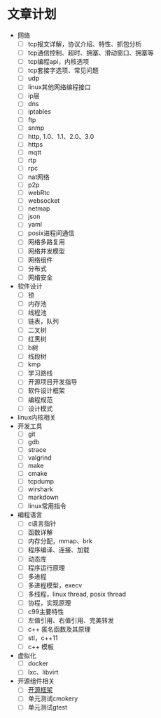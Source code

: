 # 文章计划

- 网络
  - [ ] tcp报文详解，协议介绍、特性、抓包分析
  - [ ] tcp通信控制、超时、拥塞、滑动窗口、拥塞等
  - [ ] tcp编程api，内核选项
  - [ ] tcp套接字选项、常见问题
  - [ ] udp
  - [ ] linux其他网络编程接口
  - [ ] ip层
  - [ ] dns
  - [ ] iptables
  - [ ] ftp
  - [ ] snmp
  - [ ] http, 1.0、1.1、2.0、3.0
  - [ ] https
  - [ ] mqtt
  - [ ] rtp
  - [ ] rpc
  - [ ] nat网络
  - [ ] p2p
  - [ ] webRtc
  - [ ] websocket
  - [ ] netmap
  - [ ] json
  - [ ] yaml
  - [ ] posix进程间通信
  - [ ] 网络多路复用
  - [ ] 网络并发模型
  - [ ] 网络组件
  - [ ] 分布式
  - [ ] 网络安全
- 软件设计
  - [ ] 锁
  - [ ] 内存池
  - [ ] 线程池
  - [ ] 链表，队列
  - [ ] 二叉树
  - [ ] 红黑树
  - [ ] b树
  - [ ] 线段树
  - [ ] kmp
  - [ ] 学习路线
  - [ ] 开源项目开发指导
  - [ ] 软件设计框架
  - [ ] 编程规范
  - [ ] 设计模式
- linux内核相关
- 开发工具
  - [ ] git
  - [ ] gdb
  - [ ] strace
  - [ ] valgrind
  - [ ] make
  - [ ] cmake
  - [ ] tcpdump
  - [ ] wirshark
  - [ ] markdown
  - [ ] linux常用指令
- 编程语言
  - [ ] c语言指针
  - [ ] 函数详解
  - [ ] 内存分配，mmap、brk
  - [ ] 程序编译、连接、加载
  - [ ] 动态库
  - [ ] 程序运行原理
  - [ ] 多进程
  - [ ] 多进程模型，execv
  - [ ] 多线程，linux thread, posix thread
  - [ ] 协程，实现原理
  - [ ] c99主要特性
  - [ ] 左值引用、右值引用、完美转发
  - [ ] c++ 匿名函数及其原理
  - [ ] stl，c++11
  - [ ] c++ 模板
- 虚拟化
  - [ ] docker
  - [ ] lxc、libvirt
- 开源组件相关
  - [ ] [开源框架](https://github.com/wotsen/awesome-cpp-cn)
  - [ ] 单元测试cmokery
  - [ ] 单元测试gtest
